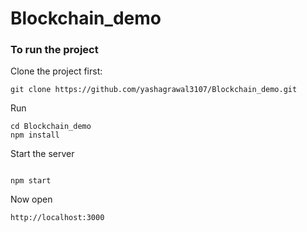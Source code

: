 # Blockchain_demo

### To run the project

Clone the project first: 
```
git clone https://github.com/yashagrawal3107/Blockchain_demo.git

```
Run
```
cd Blockchain_demo
npm install

```

Start the server

```

npm start

```

Now open 
```
http://localhost:3000

```
